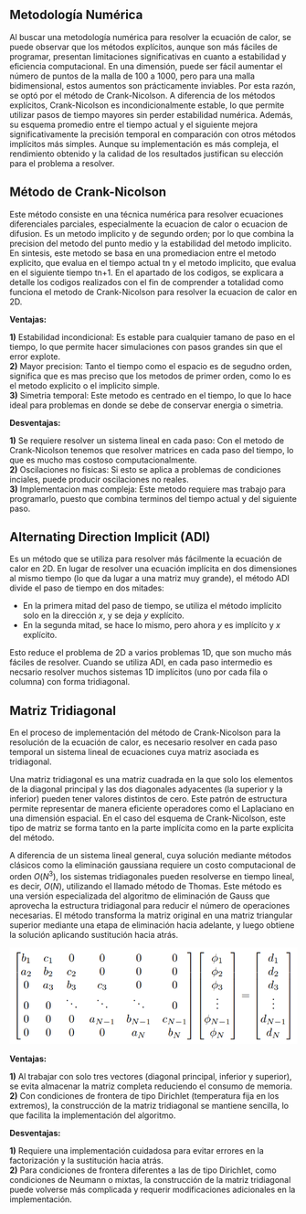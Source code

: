 ## Metodología Numérica 

Al buscar una metodología numérica para resolver la ecuación de calor, se puede observar que los métodos explícitos, aunque son más fáciles de programar, presentan limitaciones significativas  en cuanto a estabilidad y eficiencia computacional. En una dimensión, puede ser fácil aumentar el número de puntos de la malla de 100 a 1000, pero para una malla bidimensional, estos aumentos son prácticamente inviables.  Por esta razón, se optó por el método de Crank-Nicolson. A diferencia de los métodos explícitos, Crank-Nicolson es incondicionalmente estable, lo que permite utilizar pasos de tiempo mayores sin perder estabilidad numérica. Además, su esquema promedio entre el tiempo actual y el siguiente mejora significativamente la precisión temporal en comparación con otros métodos implícitos más simples. Aunque su implementación es más compleja, el rendimiento obtenido y la calidad de los resultados justifican su elección para el problema a resolver.

## Método de Crank-Nicolson

Este método consiste en una técnica numérica para resolver ecuaciones diferenciales parciales, especialmente la ecuacion de calor o ecuacion de difusion. Es un metodo implicito y de segundo orden; por lo que combina la precision del metodo del punto medio y la estabilidad del metodo implicito. 
En sintesis, este metodo se basa en una promediacion entre el metodo explicito, que evalua  en el tiempo actual tn y el metodo implicito, que evalua en el siguiente tiempo tn+1. 
En el apartado de los codigos, se explicara a detalle los codigos realizados con el fin de comprender a totalidad como funciona el metodo de Crank-Nicolson para resolver la ecuacion de calor en 2D. 

**Ventajas:**

**1)** Estabilidad incondicional: Es estable para cualquier tamano de paso en el tiempo, lo que permite hacer simulaciones con pasos grandes sin que el error explote.\
**2)** Mayor precision: Tanto el tiempo como el espacio es de segudno orden, significa que es mas preciso que los metodos de primer orden, como lo es el metodo explicito o el implicito simple.\
**3)** Simetria temporal: Este metodo es centrado en el tiempo, lo que lo hace ideal para problemas en donde se debe de conservar energia o simetria. 

**Desventajas:**

**1)** Se requiere resolver un sistema lineal en cada paso: Con el metodo de Crank-Nicolson tenemos que resolver matrices en cada paso del tiempo, lo que es mucho mas costoso computacionalmente.\
**2)** Oscilaciones no fisicas: Si esto se aplica a problemas de condiciones inciales, puede producir oscilaciones no reales.\
**3)** Implementacion mas compleja: Este metodo requiere mas trabajo para programarlo, puesto que combina terminos del tiempo actual y del siguiente paso.

## Alternating Direction Implicit (ADI)
Es un método que se utiliza para resolver más fácilmente la ecuación de calor en 2D.
En lugar de resolver una ecuación implícita en dos dimensiones al mismo tiempo (lo que da lugar a una matriz muy grande), el método ADI divide el paso de tiempo en dos mitades:
* En la primera mitad del paso de tiempo, se utiliza el método implícito solo en la dirección $x$, y se deja $y$ explícito.
* En la segunda mitad, se hace lo mismo, pero ahora $y$ es implícito y $x$ explícito.

Esto reduce el problema de 2D a varios problemas 1D, que son mucho más fáciles de resolver. Cuando se utiliza ADI, en cada paso intermedio es necsario resolver muchos sistemas 1D implícitos (uno por cada fila o columna) con forma tridiagonal.

 ## Matriz Tridiagonal
 En el proceso de implementación del método de Crank-Nicolson para la resolución de la ecuación de calor, es necesario resolver en cada paso temporal un sistema lineal de ecuaciones cuya matriz asociada es tridiagonal. 

 Una matriz tridiagonal es una matriz cuadrada en la que solo los elementos de la diagonal principal y las dos diagonales adyacentes (la superior y la inferior) pueden tener valores distintos de cero. Este patrón de estructura permite representar de manera eficiente operadores como el Laplaciano en una dimensión espacial. En el caso del esquema de Crank-Nicolson, este tipo de matriz se forma tanto en la parte implícita como en la parte explícita del método.

 A diferencia de un sistema lineal general, cuya solución mediante métodos clásicos como la eliminación gaussiana requiere un costo computacional de orden $O(N^3)$, los sistemas tridiagonales pueden resolverse en tiempo lineal, es decir, $O(N)$, utilizando el llamado método de Thomas. Este método es una versión especializada del algoritmo de eliminación de Gauss que aprovecha la estructura tridiagonal para reducir el número de operaciones necesarias. El método transforma la matriz original en una matriz triangular superior mediante una etapa de eliminación hacia adelante, y luego obtiene la solución aplicando sustitución hacia atrás.

<img src="imagenes/thomas.png" alt="Método de Thomas" width="550">

 **Ventajas:**
 
 **1)** Al trabajar con solo tres vectores (diagonal principal, inferior y superior), se evita almacenar la matriz completa reduciendo el consumo de memoria.\
 **2)** Con condiciones de frontera de tipo Dirichlet (temperatura fija en los extremos), la construcción de la matriz tridiagonal se mantiene sencilla, lo que facilita la implementación del algoritmo.

 **Desventajas:**
 
 **1)** Requiere una implementación cuidadosa para evitar errores en la factorización y la sustitución hacia atrás.\
 **2)** Para condiciones de frontera diferentes a las de tipo Dirichlet, como condiciones de Neumann o mixtas, la construcción de la matriz tridiagonal puede volverse más complicada y requerir modificaciones adicionales en la implementación.
